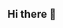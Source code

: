 ## Hi there 👋

<!--
**Lionel-0829/Lionel-0829** is a ✨ _special_ ✨ repository because its `README.md` (this file) appears on your GitHub profile.

Here are some ideas to get you started:

- 🔭 I’m currently working on ...
- 🌱 I’m currently learning ...
- 👯 I’m looking to collaborate on ...
- 🤔 I’m looking for help with ...
- 💬 Ask me about ...
- 📫 How to reach me: ...
- 😄 Pronouns: ...
- ⚡ Fun fact: ...
![superball](https://github.com/user-attachments/assets/6b8727a8-3af6-401f-a0f6-c76fd3bbd328)


-->
